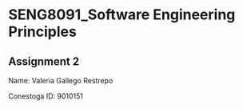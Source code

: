 # SENG8091_Software Engineering Principles
## Assignment 2  
Name: Valeria Gallego Restrepo

Conestoga ID: 9010151
